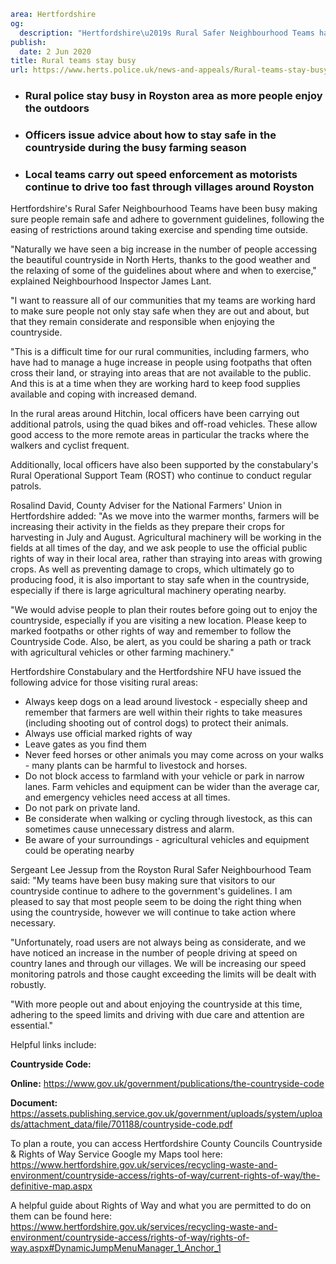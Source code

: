 ```yaml
area: Hertfordshire
og:
  description: "Hertfordshire\u2019s Rural Safer Neighbourhood Teams have been busy making sure people remain safe and adhere to government guidelines, following the easing of restrictions around taking exercise and spending time outside."
publish:
  date: 2 Jun 2020
title: Rural teams stay busy
url: https://www.herts.police.uk/news-and-appeals/Rural-teams-stay-busy-0173G
```

* ### Rural police stay busy in Royston area as more people enjoy the outdoors

 * ### Officers issue advice about how to stay safe in the countryside during the busy farming season

 * ### Local teams carry out speed enforcement as motorists continue to drive too fast through villages around Royston

Hertfordshire's Rural Safer Neighbourhood Teams have been busy making sure people remain safe and adhere to government guidelines, following the easing of restrictions around taking exercise and spending time outside.

"Naturally we have seen a big increase in the number of people accessing the beautiful countryside in North Herts, thanks to the good weather and the relaxing of some of the guidelines about where and when to exercise," explained Neighbourhood Inspector James Lant.

"I want to reassure all of our communities that my teams are working hard to make sure people not only stay safe when they are out and about, but that they remain considerate and responsible when enjoying the countryside.

"This is a difficult time for our rural communities, including farmers, who have had to manage a huge increase in people using footpaths that often cross their land, or straying into areas that are not available to the public. And this is at a time when they are working hard to keep food supplies available and coping with increased demand.

In the rural areas around Hitchin, local officers have been carrying out additional patrols, using the quad bikes and off-road vehicles. These allow good access to the more remote areas in particular the tracks where the walkers and cyclist frequent.

Additionally, local officers have also been supported by the constabulary's Rural Operational Support Team (ROST) who continue to conduct regular patrols.

Rosalind David, County Adviser for the National Farmers' Union in Hertfordshire added: "As we move into the warmer months, farmers will be increasing their activity in the fields as they prepare their crops for harvesting in July and August. Agricultural machinery will be working in the fields at all times of the day, and we ask people to use the official public rights of way in their local area, rather than straying into areas with growing crops. As well as preventing damage to crops, which ultimately go to producing food, it is also important to stay safe when in the countryside, especially if there is large agricultural machinery operating nearby.

"We would advise people to plan their routes before going out to enjoy the countryside, especially if you are visiting a new location. Please keep to marked footpaths or other rights of way and remember to follow the Countryside Code. Also, be alert, as you could be sharing a path or track with agricultural vehicles or other farming machinery."

Hertfordshire Constabulary and the Hertfordshire NFU have issued the following advice for those visiting rural areas:

 * Always keep dogs on a lead around livestock - especially sheep and remember that farmers are well within their rights to take measures (including shooting out of control dogs) to protect their animals.
 * Always use official marked rights of way
 * Leave gates as you find them
 * Never feed horses or other animals you may come across on your walks - many plants can be harmful to livestock and horses.
 * Do not block access to farmland with your vehicle or park in narrow lanes. Farm vehicles and equipment can be wider than the average car, and emergency vehicles need access at all times.
 * Do not park on private land.
 * Be considerate when walking or cycling through livestock, as this can sometimes cause unnecessary distress and alarm.
 * Be aware of your surroundings - agricultural vehicles and equipment could be operating nearby

Sergeant Lee Jessup from the Royston Rural Safer Neighbourhood Team said: "My teams have been busy making sure that visitors to our countryside continue to adhere to the government's guidelines. I am pleased to say that most people seem to be doing the right thing when using the countryside, however we will continue to take action where necessary.

"Unfortunately, road users are not always being as considerate, and we have noticed an increase in the number of people driving at speed on country lanes and through our villages. We will be increasing our speed monitoring patrols and those caught exceeding the limits will be dealt with robustly.

"With more people out and about enjoying the countryside at this time, adhering to the speed limits and driving with due care and attention are essential."

Helpful links include:

**Countryside Code:**

**Online:** https://www.gov.uk/government/publications/the-countryside-code

**Document:** https://assets.publishing.service.gov.uk/government/uploads/system/uploads/attachment_data/file/701188/countryside-code.pdf

To plan a route, you can access Hertfordshire County Councils Countryside & Rights of Way Service Google my Maps tool here: https://www.hertfordshire.gov.uk/services/recycling-waste-and-environment/countryside-access/rights-of-way/current-rights-of-way/the-definitive-map.aspx

A helpful guide about Rights of Way and what you are permitted to do on them can be found here: https://www.hertfordshire.gov.uk/services/recycling-waste-and-environment/countryside-access/rights-of-way/rights-of-way.aspx#DynamicJumpMenuManager_1_Anchor_1
